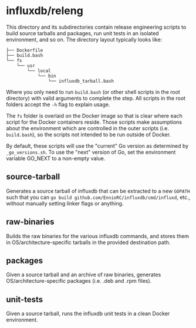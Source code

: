 # influxdb/releng

This directory and its subdirectories contain release engineering scripts to build source tarballs and packages, run unit tests in an isolated environment, and so on.
The directory layout typically looks like:

```
├── Dockerfile
├── build.bash
└── fs
    └── usr
        └── local
            └── bin
                └── influxdb_tarball.bash
```

Where you only need to run `build.bash` (or other shell scripts in the root directory) with valid arguments to complete the step.
All scripts in the root folders accept the `-h` flag to explain usage.

The `fs` folder is overlaid on the Docker image so that is clear where each script for the Docker containers reside.
Those scripts make assumptions about the environment which are controlled in the outer scripts (i.e. `build.bash`), so the scripts not intended to be run outside of Docker.

By default, these scripts will use the "current" Go version as determined by `_go_versions.sh`.
To use the "next" version of Go, set the environment variable GO_NEXT to a non-empty value.

## source-tarball

Generates a source tarball of influxdb that can be extracted to a new `GOPATH` such that you can `go build github.com/EnnioRC/influxdb/cmd/influxd`, etc., without manually setting linker flags or anything.

## raw-binaries

Builds the raw binaries for the various influxdb commands, and stores them in OS/architecture-specific tarballs in the provided destination path.

## packages

Given a source tarball and an archive of raw binaries, generates OS/architecture-specific packages (i.e. .deb and .rpm files).

## unit-tests

Given a source tarball, runs the influxdb unit tests in a clean Docker environment.
